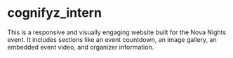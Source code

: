 # cognifyz_intern
This is a responsive and visually engaging website built for the Nova Nights event. It includes sections like an event countdown, an image gallery, an embedded event video, and organizer information.
